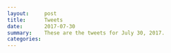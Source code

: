 ```yaml
---
layout:     post
title:      Tweets
date:       2017-07-30
summary:    These are the tweets for July 30, 2017.
categories:
---
```


